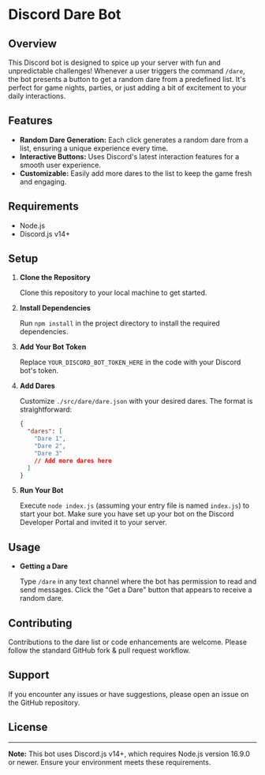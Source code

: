 # Discord Dare Bot

## Overview

This Discord bot is designed to spice up your server with fun and unpredictable challenges! Whenever a user triggers the command `/dare`, the bot presents a button to get a random dare from a predefined list. It's perfect for game nights, parties, or just adding a bit of excitement to your daily interactions.

## Features

- **Random Dare Generation:** Each click generates a random dare from a list, ensuring a unique experience every time.
- **Interactive Buttons:** Uses Discord's latest interaction features for a smooth user experience.
- **Customizable:** Easily add more dares to the list to keep the game fresh and engaging.

## Requirements

- Node.js
- Discord.js v14+

## Setup

1. **Clone the Repository**

    Clone this repository to your local machine to get started.

2. **Install Dependencies**

    Run `npm install` in the project directory to install the required dependencies.

3. **Add Your Bot Token**

    Replace `YOUR_DISCORD_BOT_TOKEN_HERE` in the code with your Discord bot's token.

4. **Add Dares**

    Customize `./src/dare/dare.json` with your desired dares. The format is straightforward:

    ```json
    {
      "dares": [
        "Dare 1",
        "Dare 2",
        "Dare 3"
        // Add more dares here
      ]
    }
    ```

5. **Run Your Bot**

    Execute `node index.js` (assuming your entry file is named `index.js`) to start your bot. Make sure you have set up your bot on the Discord Developer Portal and invited it to your server.

## Usage

- **Getting a Dare**

    Type `/dare` in any text channel where the bot has permission to read and send messages. Click the "Get a Dare" button that appears to receive a random dare.

## Contributing

Contributions to the dare list or code enhancements are welcome. Please follow the standard GitHub fork & pull request workflow.

## Support

If you encounter any issues or have suggestions, please open an issue on the GitHub repository.

## License

---

**Note:** This bot uses Discord.js v14+, which requires Node.js version 16.9.0 or newer. Ensure your environment meets these requirements.
